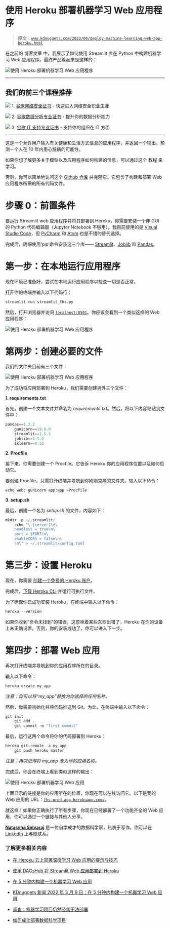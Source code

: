 # 使用 Heroku 部署机器学习 Web 应用程序

> 原文：[`www.kdnuggets.com/2022/04/deploy-machine-learning-web-app-heroku.html`](https://www.kdnuggets.com/2022/04/deploy-machine-learning-web-app-heroku.html)

在之前的 博客文章 中，我展示了如何使用 Streamlit 库在 Python 中构建机器学习 Web 应用程序。最终产品看起来是这样的：

![使用 Heroku 部署机器学习 Web 应用程序](img/9980a38ef36f656c74bf0006897804b9.png)

* * *

## 我们的前三个课程推荐

![](img/0244c01ba9267c002ef39d4907e0b8fb.png) 1\. [谷歌网络安全证书](https://www.kdnuggets.com/google-cybersecurity) - 快速进入网络安全职业生涯

![](img/e225c49c3c91745821c8c0368bf04711.png) 2\. [谷歌数据分析专业证书](https://www.kdnuggets.com/google-data-analytics) - 提升你的数据分析能力

![](img/0244c01ba9267c002ef39d4907e0b8fb.png) 3\. [谷歌 IT 支持专业证书](https://www.kdnuggets.com/google-itsupport) - 支持你的组织在 IT 方面

* * *

这是一个允许用户输入有关健康和生活方式信息的应用程序，并返回一个输出，预测一个人在 10 年内患心脏病的可能性。

如果你想了解更多关于模型以及应用程序如何构建的信息，可以通过这个 教程 来学习。

否则，你可以简单地访问这个 [Github 仓库](https://github.com/Natassha/fhs_model) 并克隆它。它包含了构建和部署 Web 应用程序所需的所有代码文件。

# 步骤 0：前置条件

要运行 Streamlit web 应用程序并将其部署到 Heroku，你需要安装一个非 GUI 的 Python 代码编辑器（Jupyter Notebook 不够用）。我目前使用的是 [Visual Studio Code](https://code.visualstudio.com/download)，但 [PyCharm](https://www.jetbrains.com/help/pycharm/installation-guide.html) 和 [Atom](https://atom.io/) 也是不错的替代选择。

完成后，确保使用‘pip’命令安装这三个库—— [Streamlit](https://docs.streamlit.io/library/get-started/installation)、[Joblib](https://joblib.readthedocs.io/en/latest/installing.html) 和 [Pandas](https://pypi.org/project/pandas/)。

# 第一步：在本地运行应用程序

现在环境已准备好，尝试在本地运行应用程序以检查一切是否正常。

打开你的终端并输入以下代码行：

```py
streamlit run streamlit_fhs.py
```

然后，打开浏览器并访问 [`localhost:8501`](http://localhost:8501/)。你应该会看到一个类似这样的 Web 应用程序：

![使用 Heroku 部署机器学习 Web 应用程序](img/9980a38ef36f656c74bf0006897804b9.png)

# 第两步：创建必要的文件

我们的文件夹目前有三个文件：

![使用 Heroku 部署机器学习 Web 应用程序](img/cf1d05881deb0e5ee4fa682535af5c1f.png)

为了成功将应用部署到 Heroku，我们需要创建另外三个文件：

**1. requirements.txt**

首先，创建一个文本文件并命名为 *requirements.txt*。然后，将以下内容粘贴到文件中：

```py
pandas==1.3.2
    gunicorn==19.9.0
    streamlit==1.5.1
    joblib==1.1.0
    sklearn==0.22
```

**2. Procfile**

接下来，你需要创建一个 Procfile。它告诉 Heroku 你的应用程序位置以及如何启动它。

要创建 Procfile，只需打开终端并导航到你刚刚克隆的文件夹。输入以下命令：

```py
echo web: gunicorn app:app >Procfile
```

**3. setup.sh**

最后，创建一个名为 *setup.sh* 的文件，内容如下：

```py
mkdir -p ~/.streamlit/ 
    echo "\ [server]\n\
    headless = true\n\
    port = $PORT\n\
    enableCORS = false\n\
    \n\" > ~/.streamlit/config.toml
```

# 第三步：设置 Heroku

现在，你需要 [创建一个免费的 Heroku 账户](https://signup.heroku.com/)。

完成后，[下载 Heroku CLI](https://devcenter.heroku.com/articles/heroku-cli#download-and-install) 并运行可执行文件。

为了确保你已成功安装 Heroku，在终端中输入以下命令：

```py
heroku --version
```

如果你收到“命令未找到”的错误，这意味着某些东西出错了，Heroku 在你的设备上未正确设置。否则，你的安装成功了，你可以进入下一步。

# 第四步：部署 Web 应用

再次打开终端并导航到你的应用程序所在的目录。

输入以下命令：

```py
heroku create my_app
```

*注意：你可以将“my_app”替换为你选择的任何名称。*

然后，你需要初始化并将代码推送到 Git。为此，在终端中输入以下命令：

```py
git init
    git add .
    git commit -m "first commit"
```

最后，运行这两个命令将你的代码部署到 Heroku：

```py
heroku git:remote -a my_app
    git push heroku master
```

*注意：再次记得将 my_app 改为你的应用名称。*

完成后，你会在终端上看到类似这样的输出：

![使用 Heroku 部署机器学习 Web 应用](img/a0c2ab86e69b58f304fb2a8f6579f256.png)

上面显示的链接是你的应用所在的位置，你现在可以在线访问它。以下是我的 Web 应用的 URL：[`fhs-pred-app.herokuapp.com/`](https://fhs-pred-app.herokuapp.com/)。

就这样！如果你正确执行了所有步骤，你现在已经部署了一个功能齐全的 Web 应用，你可以通过一个链接与其他人分享。

**[Natassha Selvaraj](https://www.natasshaselvaraj.com/)** 是一位自学成才的数据科学家，热衷于写作。你可以在 [LinkedIn](https://www.linkedin.com/in/natassha-selvaraj-33430717a/) 上与她联系。

### 了解更多相关内容

+   [在 Heroku 云上部署深度学习 Web 应用的提示与技巧](https://www.kdnuggets.com/2021/12/tips-tricks-deploying-dl-webapps-heroku.html)

+   [使用 DAGsHub 将 Streamlit Web 应用部署到 Heroku](https://www.kdnuggets.com/2022/02/deploying-streamlit-webapp-heroku-dagshub.html)

+   [在 5 分钟内构建一个机器学习 Web 应用](https://www.kdnuggets.com/2022/03/build-machine-learning-web-app-5-minutes.html)

+   [KDnuggets 新闻 2022 年 3 月 9 日：在 5 分钟内构建一个机器学习 Web 应用](https://www.kdnuggets.com/2022/n10.html)

+   [调查：机器学习项目仍然经常无法部署](https://www.kdnuggets.com/survey-machine-learning-projects-still-routinely-fail-to-deploy)

+   [如何成功部署数据科学项目](https://www.kdnuggets.com/2022/01/successfully-deploy-data-science-projects.html)
